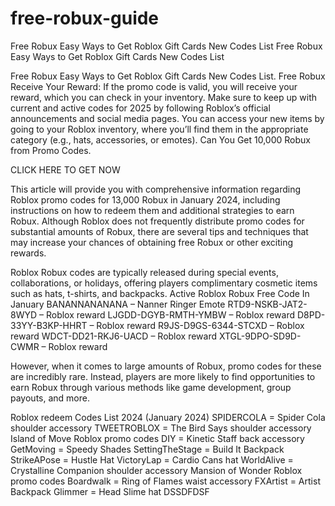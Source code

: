 # free-robux-guide
Free Robux Easy Ways to Get Roblox Gift Cards New Codes List
Free Robux Easy Ways to Get Roblox Gift Cards New Codes List


Free Robux Easy Ways to Get Roblox Gift Cards New Codes List. Free Robux Receive Your Reward: If the promo code is valid, you will receive your reward, which you can check in your inventory. Make sure to keep up with current and active codes for 2025 by following Roblox’s official announcements and social media pages. You can access your new items by going to your Roblox inventory, where you’ll find them in the appropriate category (e.g., hats, accessories, or emotes). Can You Get 10,000 Robux from Promo Codes.
 
CLICK HERE TO GET NOW
 
This article will provide you with comprehensive information regarding Roblox promo codes for 13,000 Robux in January 2024, including instructions on how to redeem them and additional strategies to earn Robux. Although Roblox does not frequently distribute promo codes for substantial amounts of Robux, there are several tips and techniques that may increase your chances of obtaining free Robux or other exciting rewards.

Roblox Robux codes are typically released during special events, collaborations, or holidays, offering players complimentary cosmetic items such as hats, t-shirts, and backpacks.
Active Roblox Robux Free Code In January
BANANNANANANA – Nanner Ringer Emote
RTD9-NSKB-JAT2-8WYD – Roblox reward
LJGDD-DGYB-RMTH-YMBW – Roblox reward
D8PD-33YY-B3KP-HHRT – Roblox reward
R9JS-D9GS-6344-STCXD – Roblox reward
WDCT-DD21-RKJ6-UACD – Roblox reward
XTGL-9DPO-SD9D-CWMR – Roblox reward
 
However, when it comes to large amounts of Robux, promo codes for these are incredibly rare. Instead, players are more likely to find opportunities to earn Robux through various methods like game development, group payouts, and more.

Roblox redeem Codes List 2024 (January 2024)
SPIDERCOLA = Spider Cola shoulder accessory
TWEETROBLOX = The Bird Says shoulder accessory
Island of Move Roblox promo codes
DIY = Kinetic Staff back accessory
GetMoving = Speedy Shades
SettingTheStage = Build It Backpack
StrikeAPose = Hustle Hat
VictoryLap = Cardio Cans hat
WorldAlive = Crystalline Companion shoulder accessory
Mansion of Wonder Roblox promo codes
Boardwalk = Ring of Flames waist accessory
FXArtist = Artist Backpack
Glimmer = Head Slime hat DSSDFDSF
